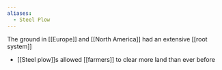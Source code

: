 ```yaml
---
aliases:
  - Steel Plow
---
```


The ground in [[Europe]] and [[North America]] had an extensive [[root system]]
  

- [[Steel plow]]s allowed [[farmers]] to clear more land than ever before